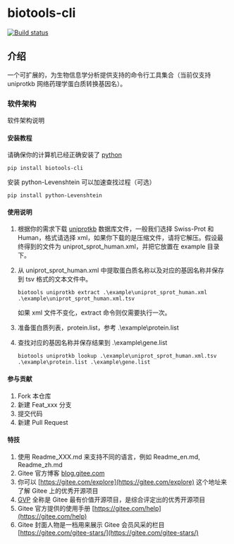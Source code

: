 # biotools-cli

[![Build status](https://ci.appveyor.com/api/projects/status/ehobd8ptbiqjovyu?svg=true)](https://ci.appveyor.com/project/Siogian/biotools-cli)

## 介绍

一个可扩展的，为生物信息学分析提供支持的命令行工具集合（当前仅支持 uniprotkb 网络药理学蛋白质转换基因名）。

### 软件架构

软件架构说明

#### 安装教程

请确保你的计算机已经正确安装了 [python](https://www.python.org/)

```pip install biotools-cli```

安装 python-Levenshtein 可以加速查找过程（可选）

```pip install python-Levenshtein```

#### 使用说明

1. 根据你的需求下载 [uniprotkb](https://beta.uniprot.org/uniprotkb) 数据库文件，一般我们选择 Swiss-Prot 和 Human，格式请选择 xml，如果你下载的是压缩文件，请将它解压。假设最终得到的文件为 uniprot_sprot_human.xml，并把它放置在 example 目录下。
2. 从 uniprot_sprot_human.xml 中提取蛋白质名称以及对应的基因名称并保存到 tsv 格式的文本文件中。

    ```biotools uniprotkb extract .\example\uniprot_sprot_human.xml .\example\uniprot_sprot_human.xml.tsv```

    如果 xml 文件不变化，extract 命令则仅需要执行一次。
3. 准备蛋白质列表，protein.list，参考 .\example\protein.list
4. 查找对应的基因名称并保存结果到 .\example\gene.list

    ```biotools uniprotkb lookup .\example\uniprot_sprot_human.xml.tsv .\example\protein.list .\example\gene.list```

#### 参与贡献

1. Fork 本仓库
2. 新建 Feat_xxx 分支
3. 提交代码
4. 新建 Pull Request

#### 特技

1. 使用 Readme\_XXX.md 来支持不同的语言，例如 Readme\_en.md, Readme\_zh.md
2. Gitee 官方博客 [blog.gitee.com](https://blog.gitee.com)
3. 你可以 [https://gitee.com/explore](https://gitee.com/explore) 这个地址来了解 Gitee 上的优秀开源项目
4. [GVP](https://gitee.com/gvp) 全称是 Gitee 最有价值开源项目，是综合评定出的优秀开源项目
5. Gitee 官方提供的使用手册 [https://gitee.com/help](https://gitee.com/help)
6. Gitee 封面人物是一档用来展示 Gitee 会员风采的栏目 [https://gitee.com/gitee-stars/](https://gitee.com/gitee-stars/)
